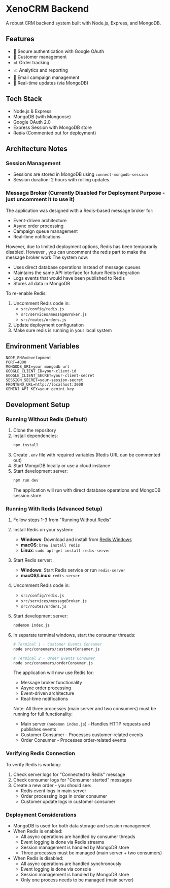 # XenoCRM Backend

A robust CRM backend system built with Node.js, Express, and MongoDB.

## Features

- 🔐 Secure authentication with Google OAuth
- 👥 Customer management
- 📊 Order tracking
- 📈 Analytics and reporting
- 📧 Email campaign management
- 🔄 Real-time updates (via MongoDB)

## Tech Stack

- Node.js & Express
- MongoDB (with Mongoose)
- Google OAuth 2.0
- Express Session with MongoDB store
- ~~Redis~~ (Commented out for deployment)

## Architecture Notes

### Session Management
- Sessions are stored in MongoDB using `connect-mongodb-session`
- Session duration: 2 hours with rolling updates

### Message Broker (Currently Disabled For Deployment Purpose - just uncomment it to use it)
The application was designed with a Redis-based message broker for:
- Event-driven architecture
- Async order processing
- Campaign queue management
- Real-time notifications

However, due to limited deployment options, Redis has been temporarily disabled. 
However , you can uncomment the redis part to make the message broker work
The system now:
- Uses direct database operations instead of message queues
- Maintains the same API interface for future Redis integration
- Logs events that would have been published to Redis
- Stores all data in MongoDB

To re-enable Redis:
1. Uncomment Redis code in:
   - `src/config/redis.js`
   - `src/services/messageBroker.js`
   - `src/routes/orders.js`
2. Update deployment configuration
3. Make sure redis is running in your local system

## Environment Variables

```env
NODE_ENV=development
PORT=4000
MONGODB_URI=your mongodb url
GOOGLE_CLIENT_ID=your-client-id
GOOGLE_CLIENT_SECRET=your-client-secret
SESSION_SECRET=your-session-secret
FRONTEND_URL=http://localhost:3000
GEMINI_API_KEY=your gemini key
```

## Development Setup

### Running Without Redis (Default)

1. Clone the repository
2. Install dependencies:
   ```bash
   npm install
   ```
3. Create `.env` file with required variables (Redis URL can be commented out)
4. Start MongoDB locally or use a cloud instance
5. Start development server:
   ```bash
   npm run dev
   ```
   The application will run with direct database operations and MongoDB session store.

### Running With Redis (Advanced Setup)

1. Follow steps 1-3 from "Running Without Redis"
2. Install Redis on your system:
   - **Windows**: Download and install from [Redis Windows](https://github.com/microsoftarchive/redis/releases)
   - **macOS**: `brew install redis`
   - **Linux**: `sudo apt-get install redis-server`
3. Start Redis server:
   - **Windows**: Start Redis service or run `redis-server`
   - **macOS/Linux**: `redis-server`
4. Uncomment Redis code in:
   - `src/config/redis.js`
   - `src/services/messageBroker.js`
   - `src/routes/orders.js`
5. Start development server:
   ```bash
   nodemon index.js
   ```
6. In separate terminal windows, start the consumer threads:
   ```bash
   # Terminal 1 - Customer Events Consumer
   node src/consumers/customerConsumer.js

   # Terminal 2 - Order Events Consumer
   node src/consumers/orderConsumer.js
   ```

   The application will now use Redis for:
   - Message broker functionality
   - Async order processing
   - Event-driven architecture
   - Real-time notifications

   Note: All three processes (main server and two consumers) must be running for full functionality:
   - Main server (`nodemon index.js`) - Handles HTTP requests and publishes events
   - Customer Consumer - Processes customer-related events
   - Order Consumer - Processes order-related events

### Verifying Redis Connection

To verify Redis is working:
1. Check server logs for "Connected to Redis" message
2. Check consumer logs for "Consumer started" messages
3. Create a new order - you should see:
   - Redis event logs in main server
   - Order processing logs in order consumer
   - Customer update logs in customer consumer


### Deployment Considerations

- MongoDB is used for both data storage and session management
- When Redis is enabled:
  - All async operations are handled by consumer threads
  - Event logging is done via Redis streams
  - Session management is handled by MongoDB store
  - Three processes must be managed (main server + two consumers)
- When Redis is disabled:
  - All async operations are handled synchronously
  - Event logging is done via console
  - Session management is handled by MongoDB store
  - Only one process needs to be managed (main server)


